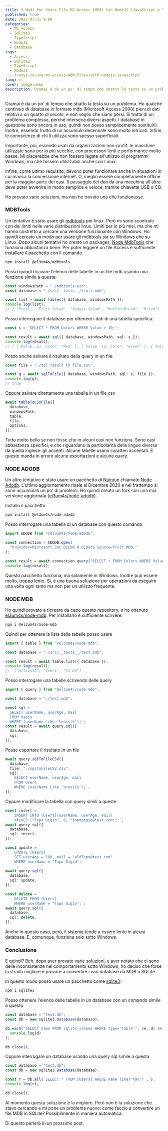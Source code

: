 ```yaml
---
title: 3 Modi Per Usare File MS Access (MDB) Con NodeJS (JavaScript e TypeScript)
published: true
date: 2022-07-31 9:00
categories:
  - MS Access
  - Sqlite3
  - TypeScript
  - NodeJS
  - Database
tags:
  - Access
  - Sqlite3
  - TypeScript
  - NodeJS
  - 3-ways-to-use-ms-access-mdb-files-with-nodejs-javascript
lang: it
cover: image.webp
description: Oramai è da un po' di tempo che sbatto la testa su un problema. Ho qualche centinaio di database in formato mdb (Microsoft Access 2000) pieni di dati relativi a un quarto di secolo, e non voglio che siano persi. Si tratta di un problema complesso, perché interseca diversi aspetti. I database in questione sono ancora in uso, quindi non posso semplicemente sostituirli. Inoltre, essendo frutto di un accumulo decennale sono molto intricati. Infine, le conoscenze di chi li utilizza sono spesso superficiali.
---
```


Oramai è da un po' di tempo che sbatto la testa su un problema. Ho qualche centinaio di database in formato mdb (Microsoft Access 2000) pieni di dati relativi a un quarto di secolo, e non voglio che siano persi. Si tratta di un problema complesso, perché interseca diversi aspetti. I database in questione sono ancora in uso, quindi non posso semplicemente sostituirli. Inoltre, essendo frutto di un accumulo decennale sono molto intricati. Infine, le conoscenze di chi li utilizza sono spesso superficiali.

Importante, poi, essendo usati da organizzazioni non-profit, le macchine utilizzate sono per lo più vecchie, con processori lenti e performance molto basse. Mi piacerebbe che non fossero legate all'utilizzo di programmi Windows, ma che fossero utilizzabili anche con Linux.

Infine, come ultimo requisito, devono poter funzionare anche in situazioni in cui manca la connessione internet. O, meglio essere completamente offline per la maggior parte dei casi. Il passaggio dei dati da una macchina all'altra deve poter avvenire in modo semplice e veloce, tramite chiavette USB o CD.

Ho provato varie soluzioni, ma non ho trovato una che funzionasse.

### MDBTools

Un tentativo è stato usare gli [mdbtools](https://github.com/mdbtools/mdbtools) per linux. Però mi sono scontrato con dei limiti nelle varie distribuzioni linux. Limiti per lo più miei, ma che mi hanno costretto a cercare una versione funzionante con Windows. Ho quindi cercato un modo per usare gli mdbtools sia su Windows che su Linux. Dopo alcuni tentativi ho creato un packages, [Node MdbTools](https://github.com/el3um4s/mdbtools) che funziona abbastanza bene. Per poter leggere un file Access è sufficiente installare il pacchetto con il comando

```bash
npm install @el3um4s/mdbtools
```

Posso quindi ricavare l'elenco delle tabelle in un file mdb usando una funzione simile a questa:

```ts
const windowsPath = "./mdbtools-win";
const database = "./src/__tests__/fruit.mdb";

const list = await tables({ database, windowsPath });
console.log(list);
// [ "Fruit", "Fruit Salad", "Veggie Salad", "Muffin/Bread", "Dried"]
```

Posso interrogare il database per ottenere i dati di una tabella specifica:

```ts
const s = "SELECT * FROM Colors WHERE Value > 10;";

const result = await sql({ database, windowsPath, sql: s });
console.log(result);
// [ { Value: 11, Color: "Red" }, { Value: 12, Color: "Green" }, { Value: 13, Color: "Blue" } ]
```

Posso anche salvare il risultato della query in un file:

```ts
const file = "./sql result to file.csv";

const q = await sqlToFile({ database, windowsPath, sql: s, file });
console.log(q);
// true
```

Oppure salvare direttamente una tabella in un file csv

```ts
await tableToCSVFile({
  database,
  windowsPath,
  table,
  file,
  options,
});
```

Tutto molto bello se non fosse che in alcuni casi non funziona. Sono casi abbastanza specifici, e che riguardano la particolarità delle lingue diverse da quella inglese: gli accenti. Alcune tabelle usano caratteri accentati. E questo manda in errore alcune esportazioni e alcune query.

### NODE ADODB

Un altro tentativo è stato usare un pacchetto di [Nuintun](https://github.com/nuintun) chiamato [Node Adodb](https://github.com/nuintun/node-adodb). L'ultimo aggiornamento risale al Dicembre 2020 e nel frattempo si sono accumulati un po' di problemi. Ho quindi creato un fork con una mia versione aggiornata ([el3um4s/node-adodb](https://github.com/el3um4s/node-adodb)).

Installo il pacchetto

```bash
npm install @el3um4s/node-adodb
```

Posso interrogare una tabella di un database con questo comando:

```ts
import ADODB from "@el3um4s/node-adodb";

const connection = ADODB.open(
  "Provider=Microsoft.Jet.OLEDB.4.0;Data Source=fruit.MDB;"
);

const result = await connection.query("SELECT * FROM Colors WHERE Value > 10");
console.log(result);
```

Questo pacchetto funziona, ma solamente in Windows. Inoltre può essere molto, troppo lento. Sì, è una buona soluzione per operazioni da eseguire una volta ogni tanto ma non per un utilizzo frequente.

### NODE MDB

Ho quindi provato a ricreare da capo questo repository, e ho ottenuto [el3um4s/node-mdb](https://github.com/el3um4s/node-mdb). Per installarlo è sufficiente scrivere:

```bash
npm i @el3um4s/node-mdb
```

Quindi per ottenere la lista delle tabelle posso usare

```ts
import { table } from "@el3um4s/node-mdb";

const database = "./src/__tests__/test.mdb";

const result = await table.list({ database });
console.log(result);
//  ["Attività", "Users", "To Do"]
```

Posso interrogare una tabelle scrivendo delle query

```ts
import { query } from "@el3um4s/node-mdb";

const database = "./test.mdb";

const sql = `
  SELECT userName, userAge, mail 
  FROM Users 
  WHERE (userName Like '%rossi%');`;
const result = await query.sql({
  database,
  sql,
});
```

Posso esportare il risultato in un file

```ts
await query.sqlToFileCSV({
  database,
  file: "./sqlToFileCSV.csv",
  sql: `
    SELECT userName, userAge, mail 
    FROM Users 
    WHERE (userName Like '%rossi%');`,
});
```

Oppure modificare la tabella con query simili a queste:

```ts
const insert = `
    INSERT INTO [Users](userName, userAge, mail)
    VALUES ("Topo Gigio", 6, "topogigio@test.com");`;
await query.sql({
  database,
  sql: insert,
});

const update = `
    UPDATE [Users]
    SET userAge = 100, mail = "oldTopo@test.com"
    WHERE userName = "Topo Gigio";
    `;
await query.sql({
  database,
  sql: update,
});

const delete = `
    DELETE FROM [Users]
    WHERE userName = "Topo Gigio";`;
await query.sql({
  database,
  sql: delete,
});
```

Anche in questo caso, però, il sistema tende a essere lento in alcuni database. E, comunque, funziona solo sotto Windows.

### Conclusione

E quindi? Beh, dopo aver provato varie soluzioni, e aver notato che ci sono delle inconsistenze nel comportamento sotto Windows, ho deciso che forse la strada migliore è provare a convertire i vari database da MDB a SQLite.

In questo modo posso usare un pacchetto come [sqlite3](https://www.npmjs.com/package/sqlite3):

```bash
npm i sqlite3
```

Posso ottenere l'elenco delle tabelle in un database con un comando simile a questo

```ts
const database = "test.db";
const db = new sqlite3.Database(database);

db.each("SELECT name FROM sqlite_schema WHERE type='table'", (e, d) =>
  console.log(d)
);

db.close();
```

Oppure interrogare un database usando una query sql simile a questa

```ts
const database = "test.db";
const db = new sqlite3.Database(database);

const r = db.all(`SELECT * FROM [Users] WHERE name like("%à%") ;`);
console.log(r);

db.close();
```

Al momento questa soluzione è la migliore. Però non è la soluzione che stavo cercando e mi pone un problema nuovo: come faccio a convertire un file MDB in SQLite? Possibilmente in maniera automatica.

Di questo parlerò in un prossimo post.
